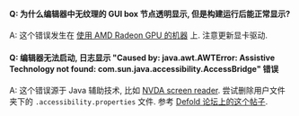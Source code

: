 #### Q: 为什么编辑器中无纹理的 GUI box 节点透明显示, 但是构建运行后能正常显示?

A: 这个错误发生在 [使用 AMD Radeon GPU 的机器](https://github.com/defold/editor2-issues/issues/2723) 上. 注意更新显卡驱动.


#### Q: 编辑器无法启动, 日志显示 "Caused by: java.awt.AWTError: Assistive Technology not found: com.sun.java.accessibility.AccessBridge" 错误

A: 这个错误源于 Java 辅助技术, 比如 [NVDA screen reader](https://www.nvaccess.org/download/). 尝试删除用户文件夹下的 `.accessibility.properties` 文件. 参考 [Defold 论坛上的这个帖子](https://forum.defold.com/t/editor-endless-loading-windows-10-1-2-169-solved/65481/3?u=britzl).
